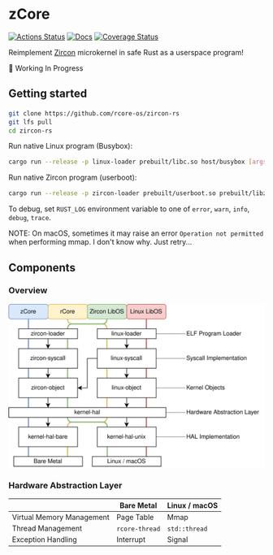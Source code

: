 # zCore

[![Actions Status](https://github.com/rcore-os/zircon-rs/workflows/CI/badge.svg)](https://github.com/rcore-os/zircon-rs/actions)
[![Docs](https://img.shields.io/badge/docs-alpha-blue)](https://rcore-os.github.io/zircon-rs/zircon_object/)
[![Coverage Status](https://coveralls.io/repos/github/rcore-os/zircon-rs/badge.svg?branch=master)](https://coveralls.io/github/rcore-os/zircon-rs?branch=master)

Reimplement [Zircon][zircon] microkernel in safe Rust as a userspace program!

🚧 Working In Progress

## Getting started

```sh
git clone https://github.com/rcore-os/zircon-rs
git lfs pull
cd zircon-rs
```

Run native Linux program (Busybox):

```sh
cargo run --release -p linux-loader prebuilt/libc.so host/busybox [args]
```

Run native Zircon program (userboot):

```sh
cargo run --release -p zircon-loader prebuilt/userboot.so prebuilt/libzircon.so prebuilt/legacy-image-x64.zbi
```

To debug, set `RUST_LOG` environment variable to one of `error`, `warn`, `info`, `debug`, `trace`.


NOTE: On macOS, sometimes it may raise an error `Operation not permitted` when performing mmap. I don't know why. Just retry...

## Components

### Overview

![](./docs/structure.svg)

[zircon]: https://fuchsia.googlesource.com/fuchsia/+/master/zircon/README.md
[kernel-objects]: https://github.com/PanQL/zircon/blob/master/docs/objects.md
[syscalls]: https://github.com/PanQL/zircon/blob/master/docs/syscalls.md

### Hardware Abstraction Layer

|                           | Bare Metal     | Linux / macOS |
| :------------------------ | -------------- | ------------- |
| Virtual Memory Management | Page Table     | Mmap          |
| Thread Management         | `rcore-thread` | `std::thread` |
| Exception Handling        | Interrupt      | Signal        |


